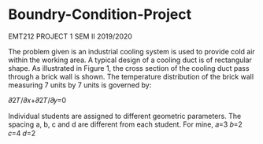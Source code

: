 # Boundry-Condition-Project
EMT212 PROJECT 1 SEM II 2019/2020

The problem given is an industrial cooling system is used to provide cold air within the working area. A typical design of a cooling duct is of rectangular shape. As illustrated in Figure 1, the cross section of the cooling duct pass through a brick wall is shown. The temperature distribution of the brick wall measuring 7 units by 7 units is governed by:

𝜕2𝑇/𝜕𝑥+𝜕2𝑇/𝜕𝑦=0

Individual students are assigned to different geometric parameters. The spacing a, b, c and d are different from each student. For mine, 𝑎=3 𝑏=2 𝑐=4 𝑑=2
